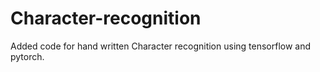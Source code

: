 # Character-recognition
Added code for hand written Character recognition using tensorflow and pytorch.
